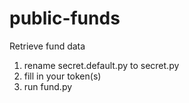 # public-funds
Retrieve fund data

1. rename secret.default.py to secret.py
2. fill in your token(s)
3. run fund.py
